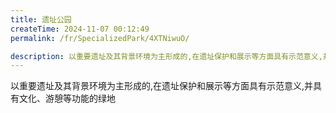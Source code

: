 ```yaml
---
title: 遗址公园
createTime: 2024-11-07 00:12:49
permalink: /fr/SpecializedPark/4XTNiwuO/

description: 以重要遗址及其背景环境为主形成的,在遗址保护和展示等方面具有示范意义,并具有文化、游憩等功能的绿地
---
```


以重要遗址及其背景环境为主形成的,在遗址保护和展示等方面具有示范意义,并具有文化、游憩等功能的绿地